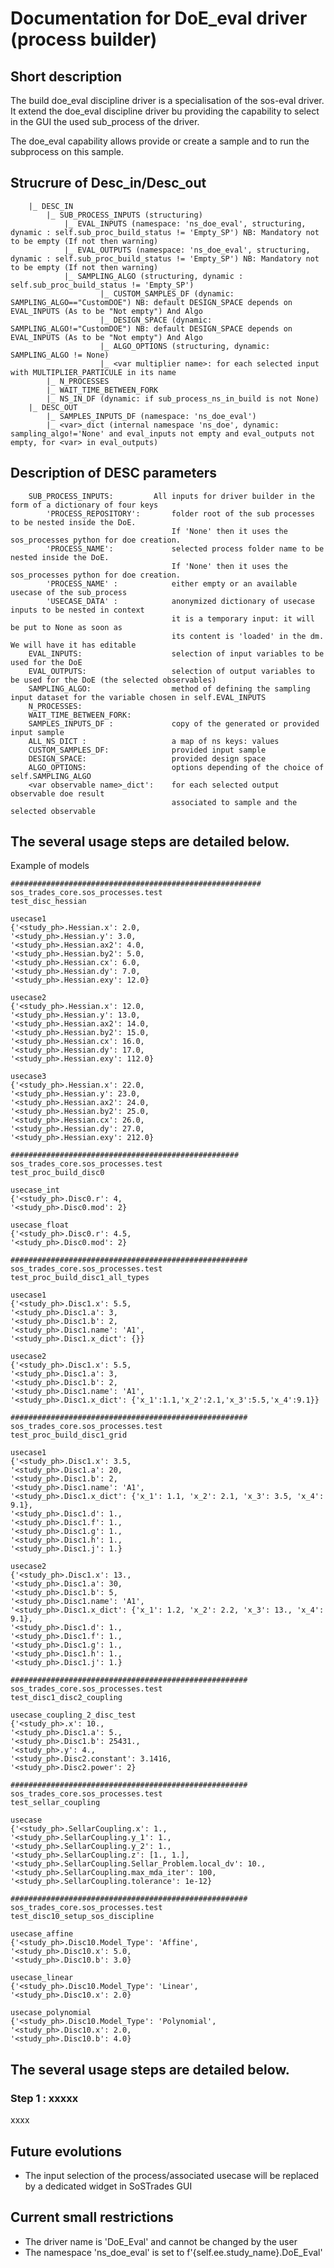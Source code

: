 # Documentation for DoE_eval driver (process builder)


## Short description
The build doe_eval discipline driver is a specialisation of the sos-eval driver. It extend the doe_eval discipline driver bu providing the capability to select in the GUI the used sub_process of the driver. 

The doe_eval capability allows provide or create a sample and to run the subprocess on this sample. 


## Strucrure of Desc_in/Desc_out
        |_ DESC_IN
            |_ SUB_PROCESS_INPUTS (structuring)
                |_ EVAL_INPUTS (namespace: 'ns_doe_eval', structuring, dynamic : self.sub_proc_build_status != 'Empty_SP') NB: Mandatory not to be empty (If not then warning)
                |_ EVAL_OUTPUTS (namespace: 'ns_doe_eval', structuring, dynamic : self.sub_proc_build_status != 'Empty_SP') NB: Mandatory not to be empty (If not then warning)
                |_ SAMPLING_ALGO (structuring, dynamic : self.sub_proc_build_status != 'Empty_SP')
                        |_ CUSTOM_SAMPLES_DF (dynamic: SAMPLING_ALGO=="CustomDOE") NB: default DESIGN_SPACE depends on EVAL_INPUTS (As to be "Not empty") And Algo 
                        |_ DESIGN_SPACE (dynamic: SAMPLING_ALGO!="CustomDOE") NB: default DESIGN_SPACE depends on EVAL_INPUTS (As to be "Not empty") And Algo
                        |_ ALGO_OPTIONS (structuring, dynamic: SAMPLING_ALGO != None)
                        |_ <var multiplier name>: for each selected input with MULTIPLIER_PARTICULE in its name
            |_ N_PROCESSES
            |_ WAIT_TIME_BETWEEN_FORK
            |_ NS_IN_DF (dynamic: if sub_process_ns_in_build is not None)
        |_ DESC_OUT
            |_ SAMPLES_INPUTS_DF (namespace: 'ns_doe_eval')
            |_ <var>_dict (internal namespace 'ns_doe', dynamic: sampling_algo!='None' and eval_inputs not empty and eval_outputs not empty, for <var> in eval_outputs)

##     Description of DESC parameters
        SUB_PROCESS_INPUTS: 	    All inputs for driver builder in the form of a dictionary of four keys        
            'PROCESS_REPOSITORY':       folder root of the sub processes to be nested inside the DoE.
                                        If 'None' then it uses the sos_processes python for doe creation.
            'PROCESS_NAME':             selected process folder name to be nested inside the DoE.
                                        If 'None' then it uses the sos_processes python for doe creation.
            'PROCESS_NAME' :            either empty or an available usecase of the sub_process
            'USECASE_DATA' :            anonymized dictionary of usecase inputs to be nested in context
                                        it is a temporary input: it will be put to None as soon as                                                                        
                                        its content is 'loaded' in the dm. We will have it has editable    
        EVAL_INPUTS:                    selection of input variables to be used for the DoE
        EVAL_OUTPUTS:                   selection of output variables to be used for the DoE (the selected observables)
        SAMPLING_ALGO:                  method of defining the sampling input dataset for the variable chosen in self.EVAL_INPUTS
        N_PROCESSES:
        WAIT_TIME_BETWEEN_FORK:
        SAMPLES_INPUTS_DF :             copy of the generated or provided input sample
        ALL_NS_DICT :                   a map of ns keys: values
        CUSTOM_SAMPLES_DF:              provided input sample
        DESIGN_SPACE:                   provided design space
        ALGO_OPTIONS:                   options depending of the choice of self.SAMPLING_ALGO
        <var observable name>_dict':    for each selected output observable doe result
                                        associated to sample and the selected observable

## The several usage steps are detailed below.
Example of models

    ########################################################
    sos_trades_core.sos_processes.test
    test_disc_hessian

    usecase1
    {'<study_ph>.Hessian.x': 2.0,
    '<study_ph>.Hessian.y': 3.0,
    '<study_ph>.Hessian.ax2': 4.0,
    '<study_ph>.Hessian.by2': 5.0,
    '<study_ph>.Hessian.cx': 6.0,
    '<study_ph>.Hessian.dy': 7.0,
    '<study_ph>.Hessian.exy': 12.0}
    
    usecase2
    {'<study_ph>.Hessian.x': 12.0,
    '<study_ph>.Hessian.y': 13.0,
    '<study_ph>.Hessian.ax2': 14.0,
    '<study_ph>.Hessian.by2': 15.0,
    '<study_ph>.Hessian.cx': 16.0,
    '<study_ph>.Hessian.dy': 17.0,
    '<study_ph>.Hessian.exy': 112.0}

    usecase3
    {'<study_ph>.Hessian.x': 22.0,
    '<study_ph>.Hessian.y': 23.0,
    '<study_ph>.Hessian.ax2': 24.0,
    '<study_ph>.Hessian.by2': 25.0,
    '<study_ph>.Hessian.cx': 26.0,
    '<study_ph>.Hessian.dy': 27.0,
    '<study_ph>.Hessian.exy': 212.0}

    ###################################################
    sos_trades_core.sos_processes.test
    test_proc_build_disc0

    usecase_int
    {'<study_ph>.Disc0.r': 4,
    '<study_ph>.Disc0.mod': 2}

    usecase_float
    {'<study_ph>.Disc0.r': 4.5,
    '<study_ph>.Disc0.mod': 2}

    #####################################################
    sos_trades_core.sos_processes.test
    test_proc_build_disc1_all_types

    usecase1
    {'<study_ph>.Disc1.x': 5.5,
    '<study_ph>.Disc1.a': 3,
    '<study_ph>.Disc1.b': 2,
    '<study_ph>.Disc1.name': 'A1',
    '<study_ph>.Disc1.x_dict': {}}

    usecase2
    {'<study_ph>.Disc1.x': 5.5,
    '<study_ph>.Disc1.a': 3,
    '<study_ph>.Disc1.b': 2,
    '<study_ph>.Disc1.name': 'A1',
    '<study_ph>.Disc1.x_dict': {'x_1':1.1,'x_2':2.1,'x_3':5.5,'x_4':9.1}}

    #####################################################
    sos_trades_core.sos_processes.test
    test_proc_build_disc1_grid

    usecase1
    {'<study_ph>.Disc1.x': 3.5,
    '<study_ph>.Disc1.a': 20,
    '<study_ph>.Disc1.b': 2,
    '<study_ph>.Disc1.name': 'A1',
    '<study_ph>.Disc1.x_dict': {'x_1': 1.1, 'x_2': 2.1, 'x_3': 3.5, 'x_4': 9.1},
    '<study_ph>.Disc1.d': 1.,
    '<study_ph>.Disc1.f': 1.,
    '<study_ph>.Disc1.g': 1.,
    '<study_ph>.Disc1.h': 1.,
    '<study_ph>.Disc1.j': 1.}

    usecase2
    {'<study_ph>.Disc1.x': 13.,
    '<study_ph>.Disc1.a': 30,
    '<study_ph>.Disc1.b': 5,
    '<study_ph>.Disc1.name': 'A1',
    '<study_ph>.Disc1.x_dict': {'x_1': 1.2, 'x_2': 2.2, 'x_3': 13., 'x_4': 9.1},
    '<study_ph>.Disc1.d': 1.,
    '<study_ph>.Disc1.f': 1.,
    '<study_ph>.Disc1.g': 1.,
    '<study_ph>.Disc1.h': 1.,
    '<study_ph>.Disc1.j': 1.}

    ##################################################### 
    sos_trades_core.sos_processes.test
    test_disc1_disc2_coupling

    usecase_coupling_2_disc_test
    {'<study_ph>.x': 10.,
    '<study_ph>.Disc1.a': 5.,
    '<study_ph>.Disc1.b': 25431.,
    '<study_ph>.y': 4.,
    '<study_ph>.Disc2.constant': 3.1416,
    '<study_ph>.Disc2.power': 2}

    ##################################################### 
    sos_trades_core.sos_processes.test
    test_sellar_coupling

    usecase
    {'<study_ph>.SellarCoupling.x': 1.,
    '<study_ph>.SellarCoupling.y_1': 1.,
    '<study_ph>.SellarCoupling.y_2': 1.,
    '<study_ph>.SellarCoupling.z': [1., 1.],
    '<study_ph>.SellarCoupling.Sellar_Problem.local_dv': 10.,
    '<study_ph>.SellarCoupling.max_mda_iter': 100,
    '<study_ph>.SellarCoupling.tolerance': 1e-12}

    #####################################################
    sos_trades_core.sos_processes.test
    test_disc10_setup_sos_discipline

    usecase_affine
    {'<study_ph>.Disc10.Model_Type': 'Affine',
    '<study_ph>.Disc10.x': 5.0,
    '<study_ph>.Disc10.b': 3.0}

    usecase_linear
    {'<study_ph>.Disc10.Model_Type': 'Linear',
    '<study_ph>.Disc10.x': 2.0}

    usecase_polynomial
    {'<study_ph>.Disc10.Model_Type': 'Polynomial',
    '<study_ph>.Disc10.x': 2.0,
    '<study_ph>.Disc10.b': 4.0}



## The several usage steps are detailed below.

###  Step 1 : xxxxx

xxxx

## Future evolutions
- The input selection of the process/associated usecase will be replaced by a dedicated widget in SoSTrades GUI

## Current small restrictions
- The driver name is 'DoE_Eval' and cannot be changed by the user
- The namespace 'ns_doe_eval' is set to f'{self.ee.study_name}.DoE_Eval'


